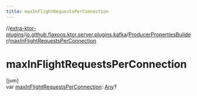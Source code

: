 ```yaml
---
title: maxInFlightRequestsPerConnection
---
```

//[extra-ktor-plugins](../../../index.md)/[io.github.flaxoos.ktor.server.plugins.kafka](../index.md)/[ProducerPropertiesBuilder](index.md)/[maxInFlightRequestsPerConnection](max-in-flight-requests-per-connection.md)



# maxInFlightRequestsPerConnection



[jvm]\
var [maxInFlightRequestsPerConnection](max-in-flight-requests-per-connection.md): [Any](https://kotlinlang.org/api/latest/jvm/stdlib/kotlin/-any/index.md)?




